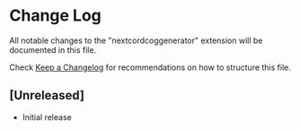 # Change Log

All notable changes to the "nextcordcoggenerator" extension will be documented in this file.

Check [Keep a Changelog](http://keepachangelog.com/) for recommendations on how to structure this file.

## [Unreleased]

- Initial release